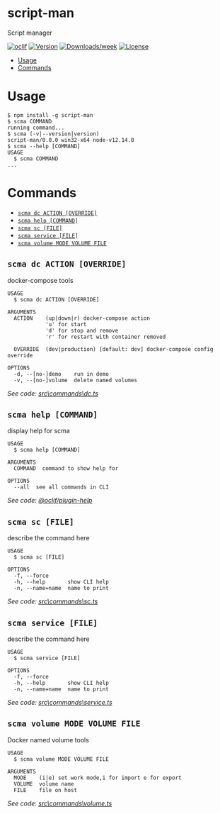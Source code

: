 script-man
==========

Script manager

[![oclif](https://img.shields.io/badge/cli-oclif-brightgreen.svg)](https://oclif.io)
[![Version](https://img.shields.io/npm/v/script-man.svg)](https://npmjs.org/package/script-man)
[![Downloads/week](https://img.shields.io/npm/dw/script-man.svg)](https://npmjs.org/package/script-man)
[![License](https://img.shields.io/npm/l/script-man.svg)](https://github.com/arnesacnussem/script-man/blob/master/package.json)

<!-- toc -->
* [Usage](#usage)
* [Commands](#commands)
<!-- tocstop -->
# Usage
<!-- usage -->
```sh-session
$ npm install -g script-man
$ scma COMMAND
running command...
$ scma (-v|--version|version)
script-man/0.0.0 win32-x64 node-v12.14.0
$ scma --help [COMMAND]
USAGE
  $ scma COMMAND
...
```
<!-- usagestop -->
# Commands
<!-- commands -->
* [`scma dc ACTION [OVERRIDE]`](#scma-dc-action-override)
* [`scma help [COMMAND]`](#scma-help-command)
* [`scma sc [FILE]`](#scma-sc-file)
* [`scma service [FILE]`](#scma-service-file)
* [`scma volume MODE VOLUME FILE`](#scma-volume-mode-volume-file)

## `scma dc ACTION [OVERRIDE]`

docker-compose tools

```
USAGE
  $ scma dc ACTION [OVERRIDE]

ARGUMENTS
  ACTION    (up|down|r) docker-compose action
            'u' for start
            'd' for stop and remove
            'r' for restart with container removed

  OVERRIDE  (dev|production) [default: dev] docker-compose config override

OPTIONS
  -d, --[no-]demo    run in demo
  -v, --[no-]volume  delete named volumes
```

_See code: [src\commands\dc.ts](https://github.com/arnesacnussem/script-man/blob/v0.0.0/src\commands\dc.ts)_

## `scma help [COMMAND]`

display help for scma

```
USAGE
  $ scma help [COMMAND]

ARGUMENTS
  COMMAND  command to show help for

OPTIONS
  --all  see all commands in CLI
```

_See code: [@oclif/plugin-help](https://github.com/oclif/plugin-help/blob/v2.2.3/src\commands\help.ts)_

## `scma sc [FILE]`

describe the command here

```
USAGE
  $ scma sc [FILE]

OPTIONS
  -f, --force
  -h, --help       show CLI help
  -n, --name=name  name to print
```

_See code: [src\commands\sc.ts](https://github.com/arnesacnussem/script-man/blob/v0.0.0/src\commands\sc.ts)_

## `scma service [FILE]`

describe the command here

```
USAGE
  $ scma service [FILE]

OPTIONS
  -f, --force
  -h, --help       show CLI help
  -n, --name=name  name to print
```

_See code: [src\commands\service.ts](https://github.com/arnesacnussem/script-man/blob/v0.0.0/src\commands\service.ts)_

## `scma volume MODE VOLUME FILE`

Docker named volume tools

```
USAGE
  $ scma volume MODE VOLUME FILE

ARGUMENTS
  MODE    (i|e) set work mode,i for import e for export
  VOLUME  volume name
  FILE    file on host
```

_See code: [src\commands\volume.ts](https://github.com/arnesacnussem/script-man/blob/v0.0.0/src\commands\volume.ts)_
<!-- commandsstop -->

